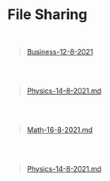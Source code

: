 # File Sharing

<br>

>[Business-12-8-2021](markdown/Business-12-8-2021)

<br>
<br>

>[Physics-14-8-2021.md](/markdown/Physics-14-8-2021)

<br><br>


>[Math-16-8-2021.md](/markdown/Math-16-8-2021)

<br>
<br>


>[Physics-14-8-2021.md](/markdown/Physics-14-8-2021)

<br>
